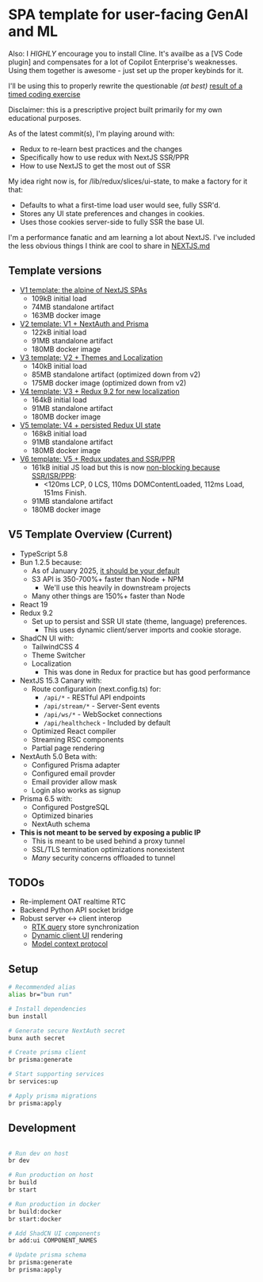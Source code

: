 # SPA template for user-facing GenAI and ML

Also: I _HIGHLY_ encourage you to install Cline. It's availbe as a [VS Code plugin] and compensates for a lot of Copilot Enterprise's weaknesses. Using them together is awesome - just set up the proper keybinds for it.

I'll be using this to properly rewrite the questionable _(at best)_ [result of a timed coding exercise](https://github.com/yev-ai/sai-transcription-demo)

Disclaimer: this is a prescriptive project built primarily for my own educational purposes.

As of the latest commit(s), I'm playing around with:

- Redux to re-learn best practices and the changes
- Specifically how to use redux with NextJS SSR/PPR
- How to use NextJS to get the most out of SSR

My idea right now is, for /lib/redux/slices/ui-state, to make a factory for it that:

- Defaults to what a first-time load user would see, fully SSR'd.
- Stores any UI state preferences and changes in cookies.
- Uses those cookies server-side to fully SSR the base UI.

I'm a performance fanatic and am learning a lot about NextJS. I've included the less obvious things I think are cool to share in [NEXTJS.md](https://github.com/yev-ai/demo-post-fixes/blob/main/NEXTJS.md)

## Template versions

- [V1 template: the alpine of NextJS SPAs](https://github.com/yev-ai/demo-post-fixes/tree/starter-template)
  - 109kB initial load
  - 74MB standalone artifact
  - 163MB docker image
- [V2 template: V1 + NextAuth and Prisma](https://github.com/yev-ai/demo-post-fixes/tree/starter-template-2)
  - 122kB initial load
  - 91MB standalone artifact
  - 180MB docker image
- [V3 template: V2 + Themes and Localization](https://github.com/yev-ai/demo-post-fixes/tree/starter-template-3)
  - 140kB initial load
  - 85MB standalone artifact (optimized down from v2)
  - 175MB docker image (optimized down from v2)
- [V4 template: V3 + Redux 9.2 for new localization](https://github.com/yev-ai/demo-post-fixes/tree/starter-template-4)
  - 164kB initial load
  - 91MB standalone artifact
  - 180MB docker image
- [V5 template: V4 + persisted Redux UI state](https://github.com/yev-ai/demo-post-fixes/tree/starter-template-5-ready)
  - 168kB initial load
  - 91MB standalone artifact
  - 180MB docker image
- [V6 template: V5 + Redux updates and SSR/PPR](https://github.com/yev-ai/demo-post-fixes/tree/starter-template-6)
  - 161kB initial JS load but this is now [non-blocking because SSR/ISR/PPR](https://i.imgur.com/CsE7zAt.png):
    - <120ms LCP, 0 LCS, 110ms DOMContentLoaded, 112ms Load, 151ms Finish.
  - 91MB standalone artifact
  - 180MB docker image

## V5 Template Overview (Current)

- TypeScript 5.8
- Bun 1.2.5 because:
  - As of January 2025, [it should be your default](https://bun.sh/blog/bun-v1.2)
  - S3 API is 350-700%+ faster than Node + NPM
    - We'll use this heavily in downstream projects
  - Many other things are 150%+ faster than Node
- React 19
- Redux 9.2
  - Set up to persist and SSR UI state (theme, language) preferences.
    - This uses dynamic client/server imports and cookie storage.
- ShadCN UI with:
  - TailwindCSS 4
  - Theme Switcher
  - Localization
    - This was done in Redux for practice but has good performance
- NextJS 15.3 Canary with:
  - Route configuration (next.config.ts) for:
    - `/api/*` - RESTful API endpoints
    - `/api/stream/*` - Server-Sent events
    - `/api/ws/*` - WebSocket connections
    - `/api/healthcheck` - Included by default
  - Optimized React compiler
  - Streaming RSC components
  - Partial page rendering
- NextAuth 5.0 Beta with:
  - Configured Prisma adapter
  - Configured email provder
  - Email provider allow mask
  - Login also works as signup
- Prisma 6.5 with:
  - Configured PostgreSQL
  - Optimized binaries
  - NextAuth schema
- **This is not meant to be served by exposing a public IP**
  - This is meant to be used behind a proxy tunnel
  - SSL/TLS termination optimizations nonexistent
  - _Many_ security concerns offloaded to tunnel

## TODOs

- Re-implement OAT realtime RTC
- Backend Python API socket bridge
- Robust server <-> client interop
  - [RTK query](https://redux-toolkit.js.org/rtk-query/overview) store synchronization
  - [Dynamic client UI](https://sdk.vercel.ai/docs/ai-sdk-rsc/streaming-react-components) rendering
  - [Model context protocol](https://docs.anthropic.com/en/docs/agents-and-tools/mcp)

## Setup

```bash
# Recommended alias
alias br="bun run"

# Install dependencies
bun install

# Generate secure NextAuth secret
bunx auth secret

# Create prisma client
br prisma:generate

# Start supporting services
br services:up

# Apply prisma migrations
br prisma:apply
```

## Development

```bash

# Run dev on host
br dev

# Run production on host
br build
br start

# Run production in docker
br build:docker
br start:docker

# Add ShadCN UI components
br add:ui COMPONENT_NAMES

# Update prisma schema
br prisma:generate
br prisma:apply

```

